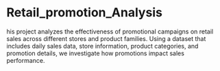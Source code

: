 # Retail_promotion_Analysis
his project analyzes the effectiveness of promotional campaigns on retail sales across different stores and product families. Using a dataset that includes daily sales data, store information, product categories, and promotion details, we investigate how promotions impact sales performance.
